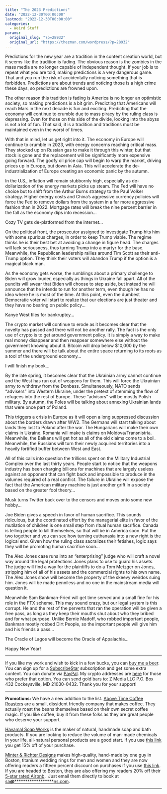 ```yaml
---
title: "The 2023 Predictions"
date: "2022-12-30T00:00:00"
lastmod: "2022-12-30T00:00:00"
categories:
  - Weird Stuff
params:
  original_slug: "?p=28932"
  original_url: "https://thezman.com/wordpress/?p=28932"
---
```


Predictions for the new year are a tradition in the content creation
world, but it seems like the tradition is fading. The obvious reason is
the zombies in the mass media are no longer capable of independent
thought. If your job is to repeat what you are told, making predictions
is a very dangerous game. That and you run the risk of accidentally
noticing something that is forbidden. Predictions are about trends and
noticing those is a high crime these days, so predictions are frowned
upon.

The other reason this tradition is fading is America is no longer an
optimistic society, so making predictions is a bit grim. Predicting that
Americans will reach Mars in the next decade is fun and exciting.
Predicting that the economy will continue to crumble due to mass piracy
by the ruling class is depressing. Even for those on this side of the
divide, looking into the abyss is not a lot of fun. That said, it is a
tradition and traditions must be maintained even in the worst of times.

With that in mind, let us get right into it. The economy in Europe will
continue to crumble in 2023, with energy concerns reaching critical
mass. They stocked up on Russian gas to make it through this winter, but
that stock is gone and the replacement will be significantly more
expensive going forward. The goofy oil price cap will begin to warp the
market, driving prices up in Europe, but down in Asia. This will
accelerate the de-industrialization of Europe creating an economic panic
by the autumn.

In the U.S., inflation will remain stubbornly high, especially as
de-dollarization of the energy markets picks up steam. The Fed will have
no choice but to shift from the Arthur Burns strategy to the Paul Volker
strategy. Higher energy costs and China’s aggressive currency policies
will force the Fed to remove dollars from the system in a far more
aggressive fashion than in 2022. Mortgage rates will break the nine
percent barrier in the fall as the economy dips into recession…

Cozy TV gets de-platformed from the internet…

On the political front, the prosecutor assigned to investigate Trump
hits him with some spurious charges, in order to keep Trump viable. The
regime thinks he is their best bet at avoiding a change in figure head.
The charges will lack seriousness, thus turning Trump into a martyr for
the base. Meanwhile, the Republican leadership rallies around Tim Scott
as their anti-Trump option. They think their voters will abandon Trump
if the option is a magical black man.

As the economy gets worse, the rumblings about a primary challenge to
Biden will grow louder, especially as things in Ukraine fall apart. All
of the pundits will swear that Biden will choose to step aside, but
instead he will announce that he intends to run for another term, even
though he has no idea where he is most of the time. At this point, even
the dumbest Democratic voter will start to realize that our elections
are just theater and they have no bearing on public policy…

Kanye West files for bankruptcy…

The crypto market will continue to erode as it becomes clear that the
novelty has passed and there will not be another rally. The fact is the
only use of crypto is to get around government policy. It is simply a
way to make real money disappear and then reappear somewhere else
without the government knowing about it. Bitcoin will drop below $10,000
by the summer and there will be talk about the entire space returning to
its roots as a tool of the underground economy…

I will finish my book…

By the late spring, it becomes clear that the Ukrainian army cannot
continue and the West has run out of weapons for them. This will force
the Ukrainian army to withdraw from the Donbass. Simultaneously, NATO
sends “advisers” into Western Ukraine, under the pretext of stemming the
flow of refugees into the rest of Europe. These “advisors” will be
mostly Polish military. By autumn, the Poles will be talking about
annexing Ukrainian lands that were once part of Poland.

This triggers a crisis in Europe as it will open a long suppressed
discussion about the borders drawn after WW2. The Germans will start
talking about lands they lost to Poland after the war. The Hungarians
will make their own claims in Ukraine. Romania will make is claims on
Moldova/Transnistria. Meanwhile, the Balkans will get hot as all of the
old claims come to a boil. Meanwhile, the Russians will turn their newly
acquired territories into a heavily fortified buffer between West and
East.

All of this calls into question the trillions spent on the Military
Industrial Complex over the last thirty years. People start to notice
that the weapons industry has been charging billions for machines that
are largely useless against an opponent that can fight back and
impossible to produce in the volumes required of a real conflict. The
failure in Ukraine will expose the fact that the American military
machine is just another grift in a society based on the greater fool
theory…

Musk turns Twitter back over to the censors and moves onto some new
hobby…

Joe Biden gives a speech in favor of human sacrifice. This sounds
ridiculous, but the coordinated effort by the managerial elite in favor
of the mutilation of children is one small step from ritual human
sacrifice. Canada is telling people to kill themselves, so that will be
in America soon. Put the two together and you can see how turning
euthanasia into a new right is the logical end. Given how the ruling
class sacralizes their fetishes, logic says they will be promoting human
sacrifice soon…

The Alex Jones case runs into an “enterprising” judge who will craft a
novel way around the legal protections Jones plans to use to guard his
assets. The judge will find a way for the plaintiffs to do a Tom Metzger
on Jones, stripping him of all of his assets and the commercial rights
to his own name. The Alex Jones show will become the property of the
skeevy weirdos suing him. Jones will be made penniless and no one in the
mainstream media will question it.

Meanwhile Sam Bankman-Fried will get time served and a small fine for
his role in the FTX scheme. This may sound crazy, but our legal system
is this corrupt. He and the rest of the perverts that ran the operation
will be given a free pass, as long as they keep their mouths shut about
who they bribed and for what purpose. Unlike Bernie Madoff, who robbed
important people, Bankman mostly robbed Dirt People, so the important
people will give him and his friends a pass…

The Oracle of Lagos will become the Oracle of Appalachia…

Happy New Year!

------------------------------------------------------------------------

If you like my work and wish to kick in a few bucks, you can
<a href="https://www.buymeacoffee.com/mujolulu" rel="noopener"
target="_blank">buy me a beer</a>. You can sign up for a
<a href="https://www.subscribestar.com/the-z-blog" rel="noopener"
target="_blank">SubscribeStar</a> subscription and get some extra
content. You can donate via <a
href="https://www.paypal.com/donate/?cmd=_s-xclick&amp;hosted_button_id=UDAS2Q8JYA6CN&amp;source=url"
rel="noopener" target="_blank">PayPal</a>. My crypto addresses are
<a href="https://thezman.com/wordpress/?page_id=22713" rel="noopener"
target="_blank">here</a> for those who prefer that option. You can send
gold bars to: Z Media LLC P.O. Box 432 Cockeysville, MD 21030-0432.
Thank you for your support!

------------------------------------------------------------------------

**Promotions:** We have a new addition to the list.
<a href="https://abovetimecoffee.com/" rel="noopener"
target="_blank">Above Time Coffee Roasters</a> are a small, dissident
friendly company that makes coffee. They actually roast the beans
themselves based on their own secret coffee magic. If you like coffee,
buy it from these folks as they are great people who deserve your
support.

<a href="https://havamalsoapworks.com/" rel="noopener"
target="_blank">Havamal Soap Works</a> is the maker of natural, handmade
soap and bath products. If you are looking to reduce the volume of
man-made chemicals in your life, all-natural personal products are a
good start. If you use
<a href="https://havamalsoapworks.com/discount/ZMAN" rel="noopener"
target="_blank">this link</a> you get 15% off of your purchase.

<a href="https://www.minterandrichterdesigns.com/"
rel="noreferrer nofollow noopener" target="_blank">Minter &amp; Richter
Designs</a> makes high-quality, hand-made by one guy in Boston, titanium
wedding rings for men and women and they are now offering readers a
fifteen percent discount on purchases if you use
<a href="https://www.minterandrichterdesigns.com/discount/ZMAN"
rel="noreferrer nofollow noopener" target="_blank">this link</a>.
<span class="highlight"><span class="colour"><span class="font"><span class="size">If
you are headed to Boston, they are also offering my readers 20% off
their <a
href="https://www.airbnb.com/users/7988017/listings?user_id=7988017&amp;s=3"
rel="noopener noreferrer" target="_blank">5-star rated Airbnb</a>.  Just
email them directly to book at
<a href="mailto:sa***@*********************ns.com"
data-original-string="J5xmOuSdYTDS6fjty0KqyA==cb7EYfJgVYFRR/pjc6L64zAkj5y77fBrIBEb6yNZb2YmNdxe2FQ6Woru188s2cX2tug"><span
class="apbct-email-encoder"
data-original-string="A5IShecn+Or/vLoBwqjrBA==cb7WHPVvfbmrU29wO6zWq3eLd+9b4w/Mm3pUfjCTD7K5LOjB3bo5R4G0/7v1kAHGXr/"
title="This contact has been encoded by Anti-Spam by CleanTalk. Click to decode. To finish the decoding make sure that JavaScript is enabled in your browser.">sa<span
class="apbct-blur">***</span>@<span
class="apbct-blur">*********************</span>ns.com</span></a>.</span></span></span></span>

------------------------------------------------------------------------
